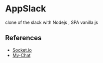 # AppSlack
clone of the slack with Nodejs , SPA vanilla js

## **References**

- [Socket.io](https://www.fusioncharts.com/blog/visualize-real-time-data-socket-io-charts/)
- [My-Chat](https://github.com/MaurickThom/Node.js/blob/master/socketio/server/index.js)
